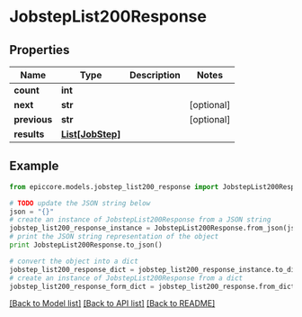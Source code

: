 # JobstepList200Response


## Properties

Name | Type | Description | Notes
------------ | ------------- | ------------- | -------------
**count** | **int** |  | 
**next** | **str** |  | [optional] 
**previous** | **str** |  | [optional] 
**results** | [**List[JobStep]**](JobStep.md) |  | 

## Example

```python
from epiccore.models.jobstep_list200_response import JobstepList200Response

# TODO update the JSON string below
json = "{}"
# create an instance of JobstepList200Response from a JSON string
jobstep_list200_response_instance = JobstepList200Response.from_json(json)
# print the JSON string representation of the object
print JobstepList200Response.to_json()

# convert the object into a dict
jobstep_list200_response_dict = jobstep_list200_response_instance.to_dict()
# create an instance of JobstepList200Response from a dict
jobstep_list200_response_form_dict = jobstep_list200_response.from_dict(jobstep_list200_response_dict)
```
[[Back to Model list]](../README.md#documentation-for-models) [[Back to API list]](../README.md#documentation-for-api-endpoints) [[Back to README]](../README.md)



